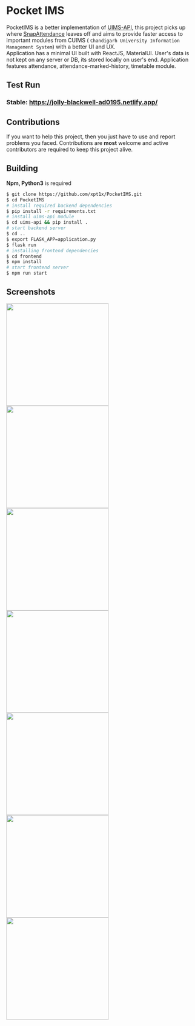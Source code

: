 # Pocket IMS

PocketIMS is a better implementation of [UIMS-API](https://github.com/cu-unofficial/uims-api), this project picks up where [SnapAttendance](https://github.com/xpt1x/SnapAttendance/) leaves off and aims to provide faster access to important modules from CUIMS ( `Chandigarh University Information Management System`) with a better UI and UX.  
Application has a minimal UI built with ReactJS, MaterialUI. User's data is not kept on any server or DB, its stored locally on user's end. Application features attendance, attendance-marked-history, timetable module.

## Test Run

### **Stable**: https://jolly-blackwell-ad0195.netlify.app/

## Contributions

If you want to help this project, then you just have to use and report problems you faced.
Contributions are **most** welcome and active contributors are required to keep this project alive.

## Building

**Npm, Python3** is required

```bash
$ git clone https://github.com/xpt1x/PocketIMS.git
$ cd PocketIMS
# install required backend dependencies
$ pip install -r requirements.txt
# install uims-api module
$ cd uims-api && pip install .
# start backend server
$ cd ..
$ export FLASK_APP=application.py
$ flask run
# installing frontend dependencies
$ cd frontend
$ npm install
# start frontend server
$ npm run start
```

## Screenshots

<img src="https://i.imgur.com/uFBj7Ev.png" width="270"><img src="https://i.imgur.com/DWCM65Q.png" width="270"><img src="https://i.imgur.com/pOaUxec.png" width="270"><img src="https://i.imgur.com/9tROy9n.png" width="270"><img src="https://i.imgur.com/1Mwd9Fr.png" width="270"><img src="https://i.imgur.com/L101qHX.png" width="270"><img src="https://i.imgur.com/SUEeBNc.png" width="270">
